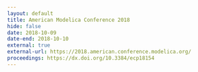 ```yaml
---
layout: default
title: American Modelica Conference 2018
hide: false
date: 2018-10-09
date-end: 2018-10-10
external: true
external-url: https://2018.american.conference.modelica.org/
proceedings: https://dx.doi.org/10.3384/ecp18154
---
```

